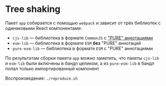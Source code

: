 # Tree shaking

Пакет `app` собирается с помощью `webpack` и зависит от трёх библиотек с одинаковыми React компонентами:

- `cjs-lib` — библиотека в формате `CommonJS` с ["PURE" аннотациями](https://webpack.js.org/guides/tree-shaking/#mark-a-function-call-as-side-effect-free)
- `esm-lib` — библиотека в формате `ESM` __без__ "PURE" аннотаций
- `pure-esm-lib` — библиотека в формате `ESM` с "PURE" аннотациями

По результатам сборки пакета `app` можно заметить, что пакеты `cjs-lib` и `esm-lib` были включены в бандл целиком, а из `pure-esm-lib` в бандл попал только импортированный компонент

Воспроизведение: `./reproduce.sh`
